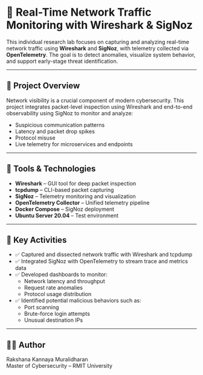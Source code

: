 # 📡 Real-Time Network Traffic Monitoring with Wireshark & SigNoz

This individual research lab focuses on capturing and analyzing real-time network traffic using **Wireshark** and **SigNoz**, with telemetry collected via **OpenTelemetry**. The goal is to detect anomalies, visualize system behavior, and support early-stage threat identification.

---

## 📌 Project Overview

Network visibility is a crucial component of modern cybersecurity. This project integrates packet-level inspection using Wireshark and end-to-end observability using SigNoz to monitor and analyze:

- Suspicious communication patterns
- Latency and packet drop spikes
- Protocol misuse
- Live telemetry for microservices and endpoints

---

## 🔧 Tools & Technologies

- **Wireshark** – GUI tool for deep packet inspection  
- **tcpdump** – CLI-based packet capturing  
- **SigNoz** – Telemetry monitoring and visualization  
- **OpenTelemetry Collector** – Unified telemetry pipeline  
- **Docker Compose** – SigNoz deployment  
- **Ubuntu Server 20.04** – Test environment

---

## 🧩 Key Activities

- ✅ Captured and dissected network traffic with Wireshark and tcpdump  
- ✅ Integrated SigNoz with OpenTelemetry to stream trace and metrics data  
- ✅ Developed dashboards to monitor:
  - Network latency and throughput
  - Request rate anomalies
  - Protocol usage distribution
- ✅ Identified potential malicious behaviors such as:
  - Port scanning
  - Brute-force login attempts
  - Unusual destination IPs

---

## 👩‍💻 Author

Rakshana Kannaya Muralidharan  
Master of Cybersecurity – RMIT University  

